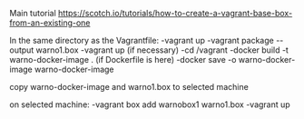 Main tutorial
https://scotch.io/tutorials/how-to-create-a-vagrant-base-box-from-an-existing-one

In the same directory as the Vagrantfile:
-vagrant up
-vagrant package --output warno1.box
-vagrant up (if necessary)
-cd /vagrant
-docker build -t warno-docker-image .  (if Dockerfile is here)
-docker save -o warno-docker-image warno-docker-image

copy warno-docker-image and warno1.box to selected machine

on selected machine:
-vagrant box add warnobox1 warno1.box
-vagrant up
